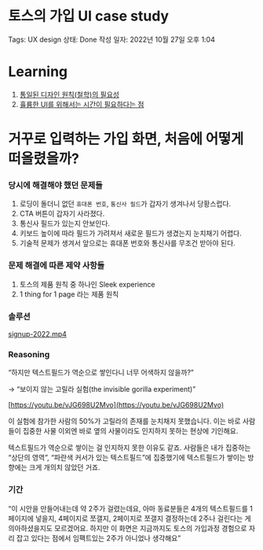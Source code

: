 # 토스의 가입 UI case study

Tags: UX design
상태: Done
작성 일자: 2022년 10월 27일 오후 1:04

# Learning

1. [통일된 디자인 원칙(철학)의 필요성](%E1%84%90%E1%85%A9%E1%84%89%E1%85%B3%E1%84%8B%E1%85%B4%20%E1%84%80%E1%85%A1%E1%84%8B%E1%85%B5%E1%86%B8%20UI%20case%20study%20af94d3b1bbee48fb8f11fba684f4645b.md)
2. [휼륭한 UI를 위해서는 시간이 필요하다는 점](%E1%84%90%E1%85%A9%E1%84%89%E1%85%B3%E1%84%8B%E1%85%B4%20%E1%84%80%E1%85%A1%E1%84%8B%E1%85%B5%E1%86%B8%20UI%20case%20study%20af94d3b1bbee48fb8f11fba684f4645b.md)

# ****거꾸로 입력하는 가입 화면, 처음에 어떻게 떠올렸을까?****

### 당시에 해결해야 했던 문제들

1. 로딩이 돌더니 없던 `휴대폰 번호`, `통신사 필드`가 갑자기 생겨나서 당황스럽다.
2. CTA 버튼이 갑자기 사라졌다.
3. 통신사 필드가 있는지 안보인다.
4. 키보드 높이에 따라 필드가 가려져서 새로운 필드가 생겼는지 눈치채기 어렵다.
5. 기술적 문제가 생겨서 앞으로는 휴대폰 번호와 통신사를 무조건 받아야 된다.

### 문제 해결에 따른 제약 사항들

1. 토스의 제품 원칙 중 하나인 Sleek experience
2. 1 thing for 1 page 라는 제품 원칙

### 솔루션

[signup-2022.mp4](%E1%84%90%E1%85%A9%E1%84%89%E1%85%B3%E1%84%8B%E1%85%B4%20%E1%84%80%E1%85%A1%E1%84%8B%E1%85%B5%E1%86%B8%20UI%20case%20study%20af94d3b1bbee48fb8f11fba684f4645b/signup-2022.mp4)

### Reasoning

“하지만 텍스트필드가 역순으로 쌓인다니 너무 어색하지 않을까?”

→ “보이지 않는 고릴라 실험(the invisible gorilla experiment)”

[https://youtu.be/vJG698U2Mvo](https://youtu.be/vJG698U2Mvo)

이 실험에 참가한 사람의 50%가 고릴라의 존재를 눈치채지 못했습니다.  이는 바로 사람들이 집중한 사물 이외엔 바로 옆의 사물이라도 인지하지 못하는 현상에 기인해요. 

텍스트필드가 역순으로 쌓이는 걸 인지하지 못한 이유도 같죠. 사람들은 내가 집중하는 “상단의 영역”, “파란색 커서가 있는 텍스트필드”에 집중했기에 텍스트필드가 쌓이는 방향에는 크게 개의치 않았던 거죠.

### 기간

“이 시안을 만들어내는데 약 2주가 걸렸는데요, 아마 동료분들은 4개의 텍스트필드를 1페이지에 넣을지, 4페이지로 쪼갤지, 2페이지로 쪼갤지 결정하는데 2주나 걸린다는 게 의아하셨을지도 모르겠어요. 하지만 이 화면은 지금까지도 토스의 가입과정 경험으로 자리 잡고 있다는 점에서 임팩트있는 2주가 아니었나 생각해요”